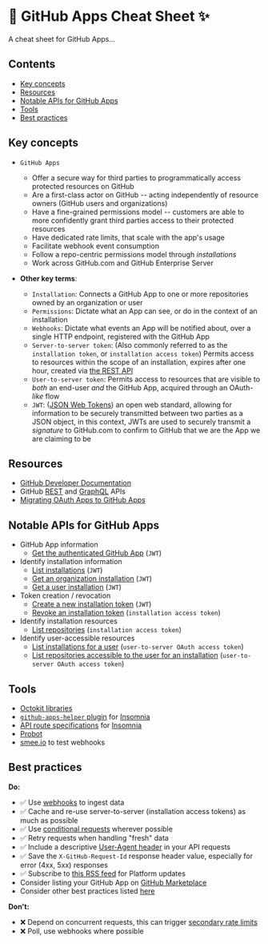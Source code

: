 # :robot: GitHub Apps Cheat Sheet :sparkles:

A cheat sheet for GitHub Apps...

## Contents
* [Key concepts](#key-concepts)
* [Resources](#resources)
* [Notable APIs for GitHub Apps](#notable-apis-for-github-apps)
* [Tools](#tools)
* [Best practices](#best-practices)

## Key concepts
* `GitHub Apps`
  * Offer a secure way for third parties to programmatically access protected resources on GitHub
  * Are a first-class actor on GitHub -- acting independently of resource owners (GitHub users and organizations)
  * Have a fine-grained permissions model -- customers are able to more confidently grant third parties access to their protected resources
  * Have dedicated rate limits, that scale with the app's usage
  * Facilitate webhook event consumption
  * Follow a repo-centric permissions model through _installations_
  * Work across GitHub.com and GitHub Enterprise Server

* **Other key terms**:
  * `Installation`: Connects a GitHub App to one or more repositories owned by an organization or user
  * `Permissions`: Dictate what an App can see, or do in the context of an installation
  * `Webhooks`: Dictate what events an App will be notified about, over a single HTTP endpoint, registered with the GitHub App
  * `Server-to-server token`: (Also commonly referred to as the `installation token`, or `installation access token`) Permits access to resources within the scope of an installation, expires after one hour, created via [the REST API](https://developer.github.com/v3/apps/#create-a-new-installation-token)
  * `User-to-server token`: Permits access to resources that are visible to _both_ an end-user _and_ the GitHub App, acquired through an OAuth-_like_ flow
  * `JWT`: ([JSON Web Tokens](https://jwt.io/)) an open web standard, allowing for information to be securely transmitted between two parties as a JSON object, in this context, JWTs are used to securely transmit a _signature_ to GitHub.com to confirm to GitHub that we are the App we are claiming to be

## Resources
* [GitHub Developer Documentation](https://developer.github.com/)
* GitHub [REST](https://developer.github.com/v3/) and [GraphQL](https://developer.github.com/v4/) APIs
* [Migrating OAuth Apps to GitHub Apps](https://developer.github.com/apps/migrating-oauth-apps-to-github-apps/)

## Notable APIs for GitHub Apps
* GitHub App information
  * [Get the authenticated GitHub App](https://developer.github.com/v3/apps/#get-the-authenticated-github-app) (`JWT`)
* Identify installation information
  * [List installations](https://developer.github.com/v3/apps/#list-installations) (`JWT`)
  * [Get an organization installation](https://developer.github.com/v3/apps/#get-an-organization-installation) (`JWT`)
  * [Get a user installation](https://developer.github.com/v3/apps/#get-a-user-installation) (`JWT`)
* Token creation / revocation
  * [Create a new installation token](https://developer.github.com/v3/apps/#create-a-new-installation-token) (`JWT`)
  * [Revoke an installation token](https://developer.github.com/v3/apps/installations/#revoke-an-installation-token) (`installation access token`)
* Identify installation resources
  * [List repositories](https://developer.github.com/v3/apps/installations/#list-repositories) (`installation access token`)
* Identify user-accessible resources
  * [List installations for a user](https://developer.github.com/v3/apps/installations/#list-installations-for-a-user) (`user-to-server OAuth access token`)
  * [List repositories accessible to the user for an installation](https://developer.github.com/v3/apps/installations/#list-repositories-accessible-to-the-user-for-an-installation) (`user-to-server OAuth access token`)

## Tools
* [Octokit libraries](https://developer.github.com/v3/libraries/)
* [`github-apps-helper` plugin](https://github.com/swinton/insomnia-plugin-github-apps-helper) for [Insomnia](https://insomnia.rest)
* [API route specifications](https://github.com/swinton/github-rest-apis-for-insomnia) for [Insomnia](https://insomnia.rest)
* [Probot](https://probot.github.io/)
* [smee.io](https://smee.io/) to test webhooks

## Best practices

**Do:**
* :white_check_mark: Use [webhooks](https://developer.github.com/webhooks/) to ingest data
* :white_check_mark: Cache and re-use server-to-server (installation access tokens) as much as possible
* :white_check_mark: Use [conditional requests](https://developer.github.com/v3/#conditional-requests) wherever possible
* :white_check_mark: Retry requests when handling "fresh" data
* :white_check_mark: Include a descriptive [User-Agent header](https://developer.github.com/v3/#user-agent-required) in your API requests
* :white_check_mark: Save the `X-GitHub-Request-Id` response header value, especially for error (4xx, 5xx) responses
* :white_check_mark: Subscribe to [this RSS feed](https://developer.github.com/changes.atom) for Platform updates
* Consider listing your GitHub App on [GitHub Marketplace](https://github.com/marketplace)
* Consider other best practices listed [here](https://developer.github.com/v3/guides/best-practices-for-integrators/)

**Don't:**
* :x: Depend on concurrent requests, this can trigger [secondary rate limits](https://developer.github.com/v3/guides/best-practices-for-integrators/#dealing-with-abuse-rate-limits)
* :x: Poll, use webhooks where possible
